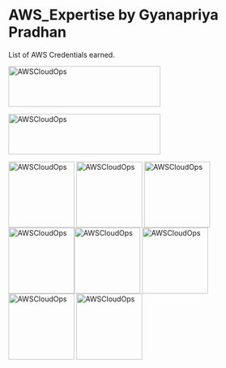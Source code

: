 # AWS_Expertise by Gyanapriya Pradhan
List of AWS Credentials earned. 

<p align="left"> <a href="https://aws.amazon.com/training/awsacademy/" target="blank"><img align="center" src="https://d1.awsstatic.com/Digital%20Marketing/Display/campaigns/aws%20academy%20logo.6664a0fe4a9dc172659b1af0b1830a5f7dc7ed91.png" alt="AWSCloudOps" height="80" width="300" /></a>


<p align="left"> <a href="https://aws.amazon.com/education/awseducate/" target="blank"><img align="center" src="https://d1.awsstatic.com/WWPS/AWS_Educate_Logo2.914df33100523a7d60c9c897d79d1cec23cc7e0c.png" alt="AWSCloudOps" height="80" width="300" /></a> 

<p align="left"> <a href="https://www.credly.com/badges/b44c1504-725a-4399-b98f-f15e821300ef/public_url" target="blank"><img align="center" src="https://images.credly.com/size/680x680/images/01c3b0d4-a225-483b-a762-460473658c1a/image.png" alt="AWSCloudOps" height="130" width="130" /></a> <a href="https://www.credly.com/badges/b44c1504-725a-4399-b98f-f15e821300ef/public_url" target="blank"><img align="center" src="https://images.credly.com/size/680x680/images/8d67bbf4-128b-4141-b5f1-1bc61bbfbaa6/image.png" alt="AWSCloudOps" height="130" width="130" /></a> <a href="https://www.credly.com/badges/822364d3-d69f-41b9-81a1-3913049a4048/public_url" target="blank"><img align="center" src="https://images.credly.com/size/220x220/images/5bf37709-4b69-4cdc-9edc-af7b3370d427/image.png" alt="AWSCloudOps" height="130" width="130" /></a><a href="https://www.credly.com/badges/4352eb6b-af24-4f30-9412-14405f10d024/public_url" target="blank"><img align="center" src="https://images.credly.com/size/680x680/images/9358115e-ead7-47c2-91e2-165b6a650a1b/image.png" alt="AWSCloudOps" height="130" width="130" /></a><a href="https://www.credly.com/badges/73b05ccb-ee13-456d-ad02-6a8a238ed90c/public_url" target="blank"><img align="center" src="https://images.credly.com/size/680x680/images/6f135924-7645-4bd2-ab68-3bc0b49c7e27/image.png" alt="AWSCloudOps" height="130" width="130" /></a> <a href="https://www.credly.com/badges/6a273e6a-1d46-4a5d-9fbe-92306261963d/public_url" target="blank"><img align="center" src="https://images.credly.com/size/680x680/images/629a2bb9-14a6-47b3-b17e-f1056b1404d0/image.png" alt="AWSCloudOps" height="130" width="130" /></a> <a href="https://www.credly.com/badges/d4b2387a-92cf-4973-9063-d27505a69d58/public_url" target="blank"><img align="center" src="https://images.credly.com/size/680x680/images/b7695469-4083-4e65-b11b-ffc90f4492dd/image.png" alt="AWSCloudOps" height="130" width="130" /></a> <a href="https://www.credly.com/badges/b1d8d006-d35a-4023-a805-898d49aed60b/public_url" target="blank"><img align="center" src="https://images.credly.com/size/680x680/images/51984979-f759-49f0-8bb3-5310d364fdbe/image.png" alt="AWSCloudOps" height="130" width="130" /></a>



